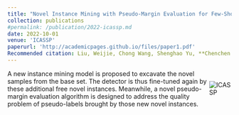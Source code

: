 ```yaml
---
title: "Novel Instance Mining with Pseudo-Margin Evaluation for Few-Shot Object Detection"
collection: publications
#permalink: /publication/2022-icassp.md
date: 2022-10-01
venue: 'ICASSP'
paperurl: 'http://academicpages.github.io/files/paper1.pdf'
Recommended citation: Liu, Weijie, Chong Wang, Shenghao Yu, **Chenchen Tao**, Jun Wang, and Jiafei Wu
---
```


<div style="display: flex; align-items: center;">
  <div>
    A new instance mining model is proposed to excavate the novel samples from the base set. The detector 
    is thus fine-tuned again by these additional free novel 
    instances. Meanwhile, a novel pseudo-margin evaluation
    algorithm is designed to address the quality problem of 
    pseudo-labels brought by those new novel instances.
  </div>
  <div>
    <img src="https://16422004.github.io/images/icassp.PNG" alt="ICASSP">
  </div>
</div>

